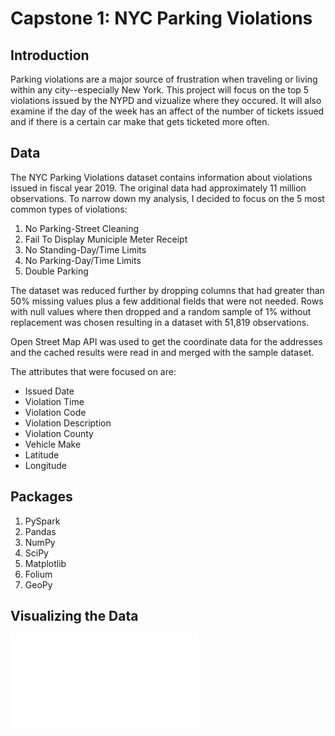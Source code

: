 # Capstone 1: NYC Parking Violations

## Introduction
Parking violations are a major source of frustration when traveling or living within any city--especially New York. This project will focus on the top 5 violations issued by the NYPD and vizualize where they occured. It will also examine if the day of the week has an affect of the number of tickets issued and if there is a certain car make that gets ticketed more often.


## Data
The NYC Parking Violations dataset contains information about violations issued in fiscal year 2019. The original data had approximately 11 million observations. To narrow down my analysis, I decided to focus on the 5 most common types of violations:

1. No Parking-Street Cleaning
2. Fail To Display Municiple Meter Receipt
3. No Standing-Day/Time Limits
4. No Parking-Day/Time Limits
5. Double Parking

The dataset was reduced further by dropping columns that had greater than 50% missing values plus a few additional fields that were not needed. Rows with null values where then dropped and a random sample of 1% without replacement was chosen resulting in a dataset with 51,819 observations.

Open Street Map API was used to get the coordinate data for the addresses and the cached results were read in and merged with the sample dataset.

The attributes that were focused on are:

* Issued Date
* Violation Time
* Violation Code
* Violation Description
* Violation County
* Vehicle Make
* Latitude
* Longitude


## Packages
1. PySpark
2. Pandas
3. NumPy
4. SciPy
5. Matplotlib
6. Folium
7. GeoPy

## Visualizing the Data

![Map](/images/parking_map_w_layers.html)
